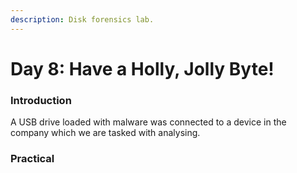 ```yaml
---
description: Disk forensics lab.
---
```


# Day 8: Have a Holly, Jolly Byte!

### Introduction

A USB drive loaded with malware was connected to a device in the company which we are tasked with analysing.

### Practical
